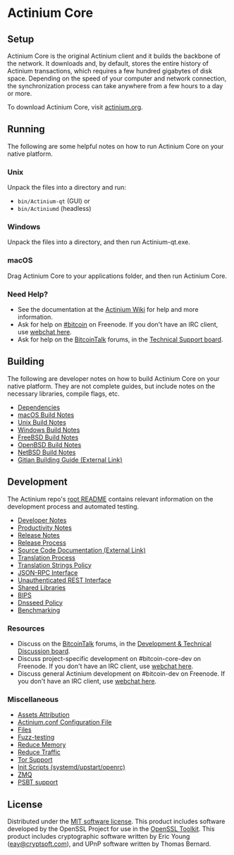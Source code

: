 Actinium Core
=============

Setup
---------------------
Actinium Core is the original Actinium client and it builds the backbone of the network. It downloads and, by default, stores the entire history of Actinium transactions, which requires a few hundred gigabytes of disk space. Depending on the speed of your computer and network connection, the synchronization process can take anywhere from a few hours to a day or more.

To download Actinium Core, visit [actinium.org](https://actinium.org/).

Running
---------------------
The following are some helpful notes on how to run Actinium Core on your native platform.

### Unix

Unpack the files into a directory and run:

- `bin/Actinium-qt` (GUI) or
- `bin/Actiniumd` (headless)

### Windows

Unpack the files into a directory, and then run Actinium-qt.exe.

### macOS

Drag Actinium Core to your applications folder, and then run Actinium Core.

### Need Help?

* See the documentation at the [Actinium Wiki](https://en.bitcoin.it/wiki/Main_Page)
for help and more information.
* Ask for help on [#bitcoin](http://webchat.freenode.net?channels=bitcoin) on Freenode. If you don't have an IRC client, use [webchat here](http://webchat.freenode.net?channels=bitcoin).
* Ask for help on the [BitcoinTalk](https://bitcointalk.org/) forums, in the [Technical Support board](https://bitcointalk.org/index.php?board=4.0).

Building
---------------------
The following are developer notes on how to build Actinium Core on your native platform. They are not complete guides, but include notes on the necessary libraries, compile flags, etc.

- [Dependencies](dependencies.md)
- [macOS Build Notes](build-osx.md)
- [Unix Build Notes](build-unix.md)
- [Windows Build Notes](build-windows.md)
- [FreeBSD Build Notes](build-freebsd.md)
- [OpenBSD Build Notes](build-openbsd.md)
- [NetBSD Build Notes](build-netbsd.md)
- [Gitian Building Guide (External Link)](https://github.com/bitcoin-core/docs/blob/master/gitian-building.md)

Development
---------------------
The Actinium repo's [root README](/README.md) contains relevant information on the development process and automated testing.

- [Developer Notes](developer-notes.md)
- [Productivity Notes](productivity.md)
- [Release Notes](release-notes.md)
- [Release Process](release-process.md)
- [Source Code Documentation (External Link)](https://dev.visucore.com/bitcoin/doxygen/)
- [Translation Process](translation_process.md)
- [Translation Strings Policy](translation_strings_policy.md)
- [JSON-RPC Interface](JSON-RPC-interface.md)
- [Unauthenticated REST Interface](REST-interface.md)
- [Shared Libraries](shared-libraries.md)
- [BIPS](bips.md)
- [Dnsseed Policy](dnsseed-policy.md)
- [Benchmarking](benchmarking.md)

### Resources
* Discuss on the [BitcoinTalk](https://bitcointalk.org/) forums, in the [Development & Technical Discussion board](https://bitcointalk.org/index.php?board=6.0).
* Discuss project-specific development on #bitcoin-core-dev on Freenode. If you don't have an IRC client, use [webchat here](http://webchat.freenode.net/?channels=bitcoin-core-dev).
* Discuss general Actinium development on #bitcoin-dev on Freenode. If you don't have an IRC client, use [webchat here](http://webchat.freenode.net/?channels=bitcoin-dev).

### Miscellaneous
- [Assets Attribution](assets-attribution.md)
- [Actinium.conf Configuration File](bitcoin-conf.md)
- [Files](files.md)
- [Fuzz-testing](fuzzing.md)
- [Reduce Memory](reduce-memory.md)
- [Reduce Traffic](reduce-traffic.md)
- [Tor Support](tor.md)
- [Init Scripts (systemd/upstart/openrc)](init.md)
- [ZMQ](zmq.md)
- [PSBT support](psbt.md)

License
---------------------
Distributed under the [MIT software license](/COPYING).
This product includes software developed by the OpenSSL Project for use in the [OpenSSL Toolkit](https://www.openssl.org/). This product includes
cryptographic software written by Eric Young ([eay@cryptsoft.com](mailto:eay@cryptsoft.com)), and UPnP software written by Thomas Bernard.
